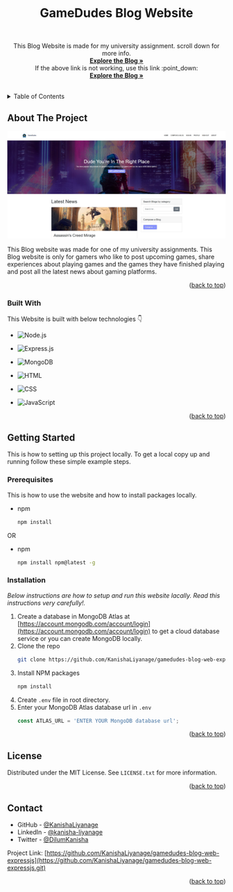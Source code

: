 <a name="readme-top"></a>

<!-- PROJECT LOGO -->
<br />
<div align="center">
<!--   <img src="images/logo.jpg" alt="Logo" width="80" height="80"> -->
  <h1 align="center">GameDudes Blog Website</h1>
  <br />
  <p align="center">
    This Blog Website is made for my university assignment. scroll down for more info.
    <br />
    <a href="https://gamedudes.herokuapp.com/"><strong>Explore the Blog »</strong></a>
    <br />
    If the above link is not working, use this link :point_down:
    <br />
    <a href="https://gamedudes-blog-website.onrender.com"><strong>Explore the Blog »</strong></a>
    <br />
    <br />
  </p>
</div>


<!-- TABLE OF CONTENTS -->
<details>
  <summary>Table of Contents</summary>
  <ol>
    <li>
      <a href="#about-the-project">About The Project</a>
      <ul>
        <li><a href="#built-with">Built With</a></li>
      </ul>
    </li>
    <li>
      <a href="#getting-started">Getting Started</a>
      <ul>
        <li><a href="#prerequisites">Prerequisites</a></li>
        <li><a href="#installation">Installation</a></li>
      </ul>
    </li>
    <li><a href="#license">License</a></li>
    <li><a href="#contact">Contact</a></li>
  </ol>
</details>



<!-- ABOUT THE PROJECT -->
## About The Project

[![Product Name Screen Shot][product-screenshot]](https://example.com)

This Blog website was made for one of my university assignments. This Blog website is only for gamers who like to post upcoming games, share experiences about playing games and the games they have finished playing and post all the latest news about gaming platforms.

<p align="right">(<a href="#readme-top">back to top</a>)</p>


### Built With

This Website is built with below technologies :point_down:

* ![Node.js][Node.js]

* ![Express.js][Express.js]

* ![MongoDB][MongoDB]

* ![HTML][HTML]

* ![CSS][CSS]

* ![JavaScript][JavaScript]

<p align="right">(<a href="#readme-top">back to top</a>)</p>


<!-- GETTING STARTED -->
## Getting Started

This is how to setting up this project locally.
To get a local copy up and running follow these simple example steps.

### Prerequisites

This is how to use the website and how to install packages locally.
* npm
  ```sh
  npm install
  ```
OR
* npm
  ```sh
  npm install npm@latest -g
  ```

### Installation

_Below instructions are how to setup and run this website lacally. Read this instructions very carefully!._

1. Create a database in MongoDB Atlas at [https://account.mongodb.com/account/login](https://account.mongodb.com/account/login) to get a cloud database service
   or you can create MongoDB locally.
2. Clone the repo
   ```sh
   git clone https://github.com/KanishaLiyanage/gamedudes-blog-web-expressjs.git
   ```
3. Install NPM packages
   ```sh
   npm install
   ```
4. Create `.env` file in root directory.
5. Enter your MongoDB Atlas database url in `.env`
   ```js
   const ATLAS_URL = 'ENTER YOUR MongoDB database url';
   ```

<p align="right">(<a href="#readme-top">back to top</a>)</p>


<!-- LICENSE -->
## License

Distributed under the MIT License. See `LICENSE.txt` for more information.

<p align="right">(<a href="#readme-top">back to top</a>)</p>


<!-- CONTACT -->
## Contact

* GitHub - [@KanishaLiyanage](https://github.com/KanishaLiyanage)
* LinkedIn - [@kanisha-liyanage](https://www.linkedin.com/in/kanisha-liyanage)
* Twitter - [@DilumKanisha](https://mobile.twitter.com/DilumKanisha)

Project Link: [https://github.com/KanishaLiyanage/gamedudes-blog-web-expressjs](https://github.com/KanishaLiyanage/gamedudes-blog-web-expressjs.git)

<p align="right">(<a href="#readme-top">back to top</a>)</p>



<!-- MARKDOWN LINKS & IMAGES -->
<!-- https://www.markdownguide.org/basic-syntax/#reference-style-links -->
[product-screenshot]: images/screenshot.png
[Node.js]: https://img.shields.io/badge/Node.js-43853D?style=for-the-badge&logo=node.js&logoColor=white
[Express.js]: https://img.shields.io/badge/express.js-%23404d59.svg?style=for-the-badge&logo=express&logoColor=%2361DAFB
[MongoDB]: https://img.shields.io/badge/MongoDB-4EA94B?style=for-the-badge&logo=mongodb&logoColor=white
[HTML]: https://img.shields.io/badge/HTML5-E34F26?style=for-the-badge&logo=html5&logoColor=white
[CSS]: https://img.shields.io/badge/CSS3-1572B6?style=for-the-badge&logo=css3&logoColor=white
[JavaScript]: https://img.shields.io/badge/JavaScript-F7DF1E?style=for-the-badge&logo=javascript&logoColor=black
